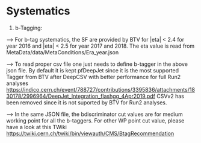 Systematics
============

1. b-Tagging:

--> For b-tag systematics, the SF are provided by BTV for |eta| < 2.4 for year 2016 and |eta| < 2.5 for year 2017 and 2018. The
eta value is read from MetaData/data/MetaConditions/Era_year.json

--> To read proper csv file one just needs to define b-tagger in the above json file. By default it is kept pfDeepJet since 
it is the most supported Tagger from BTV after DeepCSV with better performance for full Run2 analyses
https://indico.cern.ch/event/788727/contributions/3395836/attachments/1830178/2996964/DeepJet_Integration_flashgg_4Apr2019.pdf
CSVv2 has been removed since it is not suported by BTV for Run2 analyses.

--> In the same JSON file, the bdiscriminator cut values are for medium working point for all the b-taggers. For other WP point cut
value, please have a look at this TWiki https://twiki.cern.ch/twiki/bin/viewauth/CMS/BtagRecommendation




    

